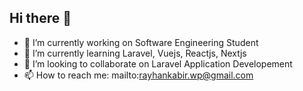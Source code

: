## Hi there 👋

- 🔭 I’m currently working on Software Engineering Student
- 🌱 I’m currently learning Laravel, Vuejs, Reactjs, Nextjs
- 👯 I’m looking to collaborate on Laravel Application Developement
- 📫 How to reach me: mailto:rayhankabir.wp@gmail.com
